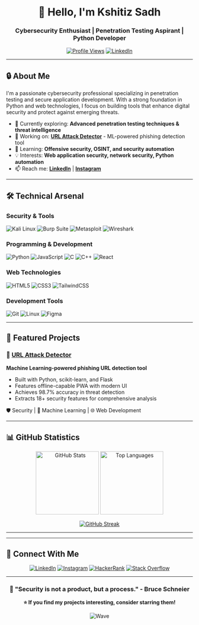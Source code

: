 <div align="center">

# 👋 Hello, I'm Kshitiz Sadh

### Cybersecurity Enthusiast | Penetration Testing Aspirant | Python Developer

[![Profile Views](https://komarev.com/ghpvc/?username=kshitizsadh&label=Profile%20Views&color=0e75b6&style=for-the-badge)](https://github.com/kshitizsadh)
[![LinkedIn](https://img.shields.io/badge/LinkedIn-Connect-blue?style=for-the-badge&logo=linkedin)](https://linkedin.com/in/kshitiz-dev-sadh)

</div>

---

## 🔒 About Me

I'm a passionate cybersecurity professional specializing in penetration testing and secure application development. With a strong foundation in Python and web technologies, I focus on building tools that enhance digital security and protect against emerging threats.

- 🔐 Currently exploring: **Advanced penetration testing techniques & threat intelligence**
- 🎯 Working on: **[URL Attack Detector](https://github.com/KshitizSadh/url-attack-detector)** - ML-powered phishing detection tool
- 🌱 Learning: **Offensive security, OSINT, and security automation**
- 💡 Interests: **Web application security, network security, Python automation**
- 📫 Reach me: **[LinkedIn](https://linkedin.com/in/kshitiz-dev-sadh)** | **[Instagram](https://instagram.com/kshitiz.sadh)**

---

## 🛠️ Technical Arsenal

### Security & Tools
![Kali Linux](https://img.shields.io/badge/Kali_Linux-557C94?style=for-the-badge&logo=kali-linux&logoColor=white)
![Burp Suite](https://img.shields.io/badge/Burp_Suite-FF6633?style=for-the-badge&logo=burp-suite&logoColor=white)
![Metasploit](https://img.shields.io/badge/Metasploit-2596CD?style=for-the-badge&logo=metasploit&logoColor=white)
![Wireshark](https://img.shields.io/badge/Wireshark-1679A7?style=for-the-badge&logo=wireshark&logoColor=white)

### Programming & Development
![Python](https://img.shields.io/badge/Python-3776AB?style=for-the-badge&logo=python&logoColor=white)
![JavaScript](https://img.shields.io/badge/JavaScript-F7DF1E?style=for-the-badge&logo=javascript&logoColor=black)
![C](https://img.shields.io/badge/C-00599C?style=for-the-badge&logo=c&logoColor=white)
![C++](https://img.shields.io/badge/C++-00599C?style=for-the-badge&logo=c%2B%2B&logoColor=white)
![React](https://img.shields.io/badge/React-20232A?style=for-the-badge&logo=react&logoColor=61DAFB)

### Web Technologies
![HTML5](https://img.shields.io/badge/HTML5-E34F26?style=for-the-badge&logo=html5&logoColor=white)
![CSS3](https://img.shields.io/badge/CSS3-1572B6?style=for-the-badge&logo=css3&logoColor=white)
![TailwindCSS](https://img.shields.io/badge/Tailwind_CSS-38B2AC?style=for-the-badge&logo=tailwind-css&logoColor=white)

### Development Tools
![Git](https://img.shields.io/badge/Git-F05032?style=for-the-badge&logo=git&logoColor=white)
![Linux](https://img.shields.io/badge/Linux-FCC624?style=for-the-badge&logo=linux&logoColor=black)
![Figma](https://img.shields.io/badge/Figma-F24E1E?style=for-the-badge&logo=figma&logoColor=white)

---

## 🎯 Featured Projects

### 🔗 [URL Attack Detector](https://github.com/KshitizSadh/url-attack-detector)
**Machine Learning-powered phishing URL detection tool**
- Built with Python, scikit-learn, and Flask
- Features offline-capable PWA with modern UI
- Achieves 98.7% accuracy in threat detection
- Extracts 18+ security features for comprehensive analysis

🛡️ Security | 🤖 Machine Learning | 🌐 Web Development


---

## 📊 GitHub Statistics

<div align="center">

<img src="https://github-readme-stats.vercel.app/api?username=kshitizsadh&show_icons=true&theme=tokyonight&hide_border=true&count_private=true" alt="GitHub Stats" height="170"/>
<img src="https://github-readme-stats.vercel.app/api/top-langs/?username=kshitizsadh&layout=compact&theme=tokyonight&hide_border=true" alt="Top Languages" height="170"/>

</div>

<div align="center">

[![GitHub Streak](https://github-readme-streak-stats.herokuapp.com/?user=kshitizsadh&theme=tokyonight&hide_border=true)](https://github.com/kshitizsadh)

</div>

---



---

## 🤝 Connect With Me

<div align="center">

[![LinkedIn](https://img.shields.io/badge/LinkedIn-0077B5?style=for-the-badge&logo=linkedin&logoColor=white)](www.linkedin.com/in/kshitiz-dev-sadh-1252831bb)
[![Instagram](https://img.shields.io/badge/Instagram-E4405F?style=for-the-badge&logo=instagram&logoColor=white)](https://instagram.com/kshitiz.sadh)
[![HackerRank](https://img.shields.io/badge/HackerRank-2EC866?style=for-the-badge&logo=hackerrank&logoColor=white)](https://www.hackerrank.com/sadhshitiz)
[![Stack Overflow](https://img.shields.io/badge/Stack_Overflow-FE7A16?style=for-the-badge&logo=stack-overflow&logoColor=white)](https://stackoverflow.com/users/kshitiz-sadh)

</div>

---

<div align="center">

### 💬 "Security is not a product, but a process." - Bruce Schneier

**⭐ If you find my projects interesting, consider starring them!**

![Wave](https://raw.githubusercontent.com/mayhemantt/mayhemantt/Update/svg/Bottom.svg)

</div>
